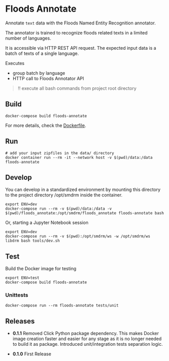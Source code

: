 # Floods Annotate

Annotate `text` data with the Floods Named Entity Recognition annotator.

The annotator is trained to recognize floods related texts in a limited number
of languages.

It is accessible via HTTP REST API request. The expected input data is a batch
of texts of a single language.

Executes
* group batch by language
* HTTP call to Floods Annotator API

> :bangbang: execute all bash commands from project root directory

## Build

```shell
docker-compose build floods-annotate
```

For more details, check the [Dockerfile](Dockerfile).

## Run

```shell
# add your input zipfiles in the data/ directory
docker container run --rm -it --network host -v $(pwd)/data:/data floods-annotate
```

## Develop

You can develop in a standardized environment by mounting this directory
to the project directory /opt/smdrm inside the container.

```shell
export ENV=dev
docker-compose run --rm -v $(pwd)/data:/data -v $(pwd)/floods_annotate:/opt/smdrm/floods_annotate floods-annotate bash 
```

Or, starting a Jupyter Notebook session

```shell
export ENV=dev
docker-compose run --rm -v $(pwd):/opt/smdrm/ws -w /opt/smdrm/ws libdrm bash tools/dev.sh
```

## Test

Build the Docker image for testing

```shell
export ENV=test
docker-compose build floods-annotate
```

### Unittests

```shell
docker-compose run --rm floods-annotate tests/unit
```

## Releases

- **0.1.1**
  Removed Click Python package dependency. This makes Docker image creation
  faster and easier for any stage as it is no longer needed to build it as package.
  Introduced unit/integration tests separation logic.

- **0.1.0**
  First Release

